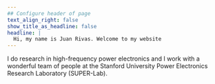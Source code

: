 ```yaml
---
## Configure header of page
text_align_right: false
show_title_as_headline: false
headline: |
  Hi, my name is Juan Rivas. Welcome to my website
---
```


I do research in high-frequency power electronics and I work with a wonderful team of people at the Stanford University Power Electronics Research Laboratory (SUPER-Lab).


